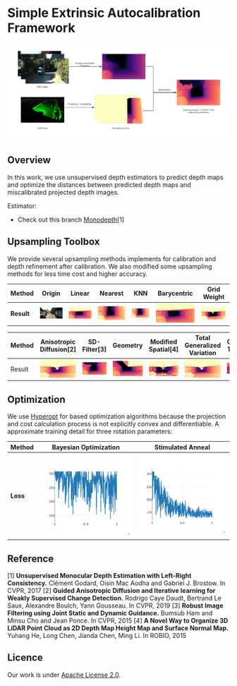 # Simple Extrinsic Autocalibration Framework

![framework](img/framework.png)

## Overview
In this work, we use unsupervised depth estimators to predict depth maps and optimize the distances between predicted depth maps and miscalibrated projected depth images. 

Estimator:

- Check out this branch [Monodepth](https://github.com/KruskalLin/Autocalibration/tree/monodepth)[1]

## Upsampling Toolbox

We provide several upsampling methods implements for calibration and depth refinement after calibration. We also modified some upsampling methods for less time cost and higher accuracy.

|  **Method**   |  Origin | Linear | Nearest | KNN | Barycentric | Grid Weight |
|  ----  | ---- | ----  | ----  | ----  | ----  | ----  |
| **Result**  | ![RGB](img/rgb.png)  | ![Linear](img/linear.png) | ![Nearest](img/nearest.png) | ![KNN](img/knn.png) | ![Barycentric](img/barycentric.png) |  ![Grid_weight](img/grid_weight.png) |


|  Method   | Anisotropic Diffusion[2] | SD-Filter[3]  | Geometry | Modified Spatial[4] | Total Generalized Variation |  Clough Tocher |
|  ----  | ---- | ----  | ----  | ----  | ----  | ----  |
| Result  | ![Anisotropic](img/anisotropic.png) | ![SDFilter](img/sdfilter.png) | ![geometry](img/geometry.png) | ![Barycentric](img/spatial.png) |  ![tgv](img/tgv.png) | ![CloughTocher](img/clough.png)

## Optimization

We use [Hyperopt](https://github.com/hyperopt/hyperopt) for based optimization algorithms because the projection and cost calculation process is not explicitly convex and differentiable. A approximate training detail for three rotation parameters:

|  **Method**   |  Bayesian Optimization | Stimulated Anneal |
|  ----  | ---- | ----  | 
| **Loss**  | ![bayesian](img/bayesian_rot_loss.png)  | ![anneal](img/anneal_rot_loss.png) |

## Reference
[1] **Unsupervised Monocular Depth Estimation with Left-Right Consistency.** Clément Godard, Oisin Mac Aodha and Gabriel J. Brostow. In CVPR, 2017
[2] **Guided Anisotropic Diffusion and Iterative learning for Weakly Supervised Change Detection.** Rodrigo Caye Daudt, Bertrand Le Saux, Alexandre Boulch, Yann Gousseau. In CVPR, 2019
[3] **Robust Image Filtering using Joint Static and Dynamic Guidance.** Bumsub Ham and Minsu Cho and Jean Ponce. In CVPR, 2015
[4] **A Novel Way to Organize 3D LiDAR Point Cloud as 2D Depth Map Height Map and Surface Normal Map.** Yuhang He, Long Chen, Jianda Chen, Ming Li. In ROBIO, 2015

## Licence
Our work is under [Apache License 2.0](http://www.apache.org/licenses/).

